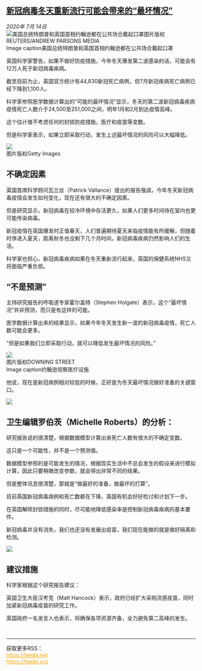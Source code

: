 <!--1594763203000-->
[新冠病毒冬天重新流行可能会带来的“最坏情况”](http://www.bbc.com/zhongwen/simp/world-53407210)
------

<div><i>2020年 7月 14日</i></div><div><div class="story-body__inner" property="articleBody"><div class="media-landscape has-caption full-width lead"><span class="image-and-copyright-container"><img class="js-image-replace" alt="美国总统特朗普和英国首相约翰逊都在公共场合戴起口罩" src="https://images.weserv.nl/?url=ichef.bbci.co.uk/news/640/cpsprodpb/10963/production/_113393976_whatsubject.jpg"><span class="off-screen">图片版权</span><span class="story-image-copyright">REUTERS/ANDREW PARSONS MEDIA</span></span><figcaption class="media-caption"><span class="off-screen">Image caption</span><span class="media-caption__text">美国总统特朗普和英国首相约翰逊都在公共场合戴起口罩</span></figcaption></div><p class="story-body__introduction">英国科学家警告，如果不做好防疫措施，今年冬天爆发第二波感染的话，可能会有12万人死于新冠病毒疾病。</p><div id="bbccom_mpu_3" class="bbccom_slot mpu-ad" aria-hidden="true"><div class="bbccom_advert"></div></div><p>截至目前为止，英国官方统计有44,830新冠死亡病例，但7月新冠疾病死亡病例已经下降到1,100人。</p><p>科学家参照医学数据计算出的“可能的最坏情况”显示，冬天的第二波新冠病毒疾病疫情死亡人数介于24,500至251,000之间，明年1月和2月到达疫情高峰。</p><div id="bbccom_mpu_1_2" class="bbccom_slot mpu-ad" aria-hidden="true"><div class="bbccom_advert"></div></div><p>这个估计值不考虑任何的封锁防疫措施，医疗和疫苗等变数。</p><p>但是科学家表示，如果立即采取行动，发生上述最坏情况的风险可以大幅降低。</p><div class="media-landscape no-caption full-width"><span class="image-and-copyright-container"><img src="https://images.weserv.nl/?url=ichef.bbci.co.uk/news/640/cpsprodpb/13073/production/_113393977_whatsubject.jpg"><br><span class="off-screen">图片版权</span><span class="story-image-copyright">Getty Images</span></span></div><h2 class="story-body__crosshead">不确定因素</h2><p>英国首席科学顾问瓦兰丝（Patrick Vallance）提出的报告强调，今年冬天新冠病毒疫情会发生如何变化，现在还有很大的不确定因素。</p><p>但是研究显示，新冠病毒在较冷环境中存活更久，如果人们更多时间待在室内也更可能传染病毒。</p><p>新冠疫情在英国爆发时正值春天，人们普遍期待夏天来临疫情能有所缓解，但随着时序进入夏天，距离秋冬也没剩下几个月时间，新冠病毒疾病仍然影响人们的生活。</p><p>科学家也担心，新冠病毒疾病如果在冬天重新流行起来，英国的保健系统NHS又将面临严重负担。</p><h2 class="story-body__crosshead">“不是预测”</h2><p>主持研究报告的呼吸道专家霍尔盖特（Stephen Holgate）表示，这个“最坏情况”并非预测，而只是有这样的可能。</p><p>医学数据计算出来的结果显示，如果今年冬天发生新一波的新冠病毒疫情，死亡人数可能会更多。</p><p>“但是如果我们立即采取行动，就可以降低发生最坏情况的风险。”</p><div class="media-landscape has-caption full-width"><span class="image-and-copyright-container"><img src="https://images.weserv.nl/?url=ichef.bbci.co.uk/news/640/cpsprodpb/9A48/production/_113369493_53407210.jpg"><br><span class="off-screen">图片版权</span><span class="story-image-copyright">DOWNING STREET</span></span><figcaption class="media-caption"><span class="off-screen">Image caption</span><span class="media-caption__text">约翰逊视察医疗设施</span></figcaption></div><p>他说，现在是新冠病例相对较低的时候，正好是为冬天最坏情况做好准备的关键窗口。</p><div class="media-landscape no-caption full-width"><span class="image-and-copyright-container"><img src="https://images.weserv.nl/?url=ichef.bbci.co.uk/news/640/cpsprodpb/1226D/production/_105894347_grey_line-nc.png"><br></span></div><h2 class="story-body__crosshead">卫生编辑罗伯茨（Michelle Roberts）的分析：</h2><p>研究报告说的很清楚，根据数据模型计算出来死亡人数有很大的不确定变数。</p><p>这只是一个可能性，并不是一个预测值。</p><p>数据模型参照的是可能发生的情况，根据现实生活中不总会发生的假设来进行模拟计算，因此只要稍微改变参数，就会得出非常不同的结果。</p><p>但是整体讯息很清楚，那就是“做最好的准备，做最坏的打算”。</p><p>目前英国新冠病毒病例和死亡数都在下降，英国有机会好好检讨和计划下一步。</p><p>在英国解除封锁措施的同时，尽可能地降低感染率是控制新冠病毒疾病的基本要件。</p><p>新冠病毒并没有消失，我们也还没有发展出疫苗，我们现在能做的就是做好隔离和检测。</p><div class="media-landscape no-caption full-width"><span class="image-and-copyright-container"><img src="https://images.weserv.nl/?url=ichef.bbci.co.uk/news/640/cpsprodpb/1226D/production/_105894347_grey_line-nc.png"><br></span></div><h2 class="story-body__crosshead">建议措施</h2><p>科学家根据这个研究报告建议：</p><p>英国卫生大臣汉考克（Matt Hancock）表示，政府已经扩大采购流感疫苗，同时加紧新冠病毒疫苗的研究工作。</p><p>英国政府一名发言人也表示，将确保各项资源齐备，全力避免第二高峰的发生。</p></div></div><br><hr><div>获取更多RSS：<br><a href="https://feedx.net" style="color:orange" target="_blank">https://feedx.net</a> <br><a href="https://feedx.xyz" style="color:orange" target="_blank">https://feedx.xyz</a><br></div>
